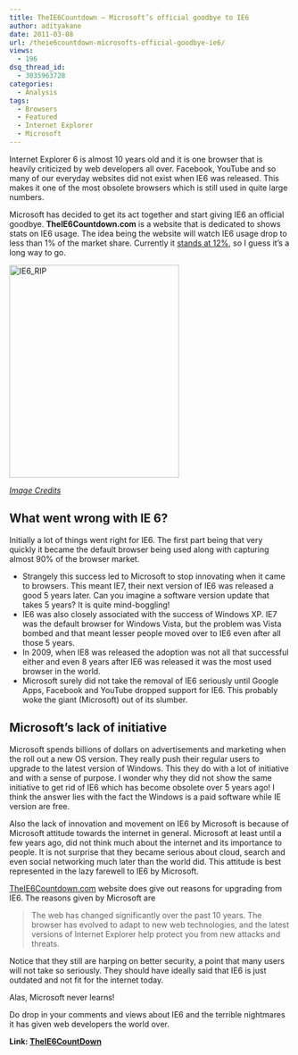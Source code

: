 ```yaml
---
title: TheIE6Countdown – Microsoft’s official goodbye to IE6
author: adityakane
date: 2011-03-08
url: /theie6countdown-microsofts-official-goodbye-ie6/
views:
  - 196
dsq_thread_id:
  - 3035963728
categories:
  - Analysis
tags:
  - Browsers
  - Featured
  - Internet Explorer
  - Microsoft
---
```

Internet Explorer 6 is almost 10 years old and it is one browser that is heavily criticized by web developers all over. Facebook, YouTube and so many of our everyday websites did not exist when IE6 was released. This makes it one of the most obsolete browsers which is still used in quite large numbers.

Microsoft has decided to get its act together and start giving IE6 an official goodbye. **TheIE6Countdown.com** is a website that is dedicated to shows stats on IE6 usage. The idea being the website will watch IE6 usage drop to less than 1% of the market share. Currently it [stands at 12%][1], so I guess it&#8217;s a long way to go.

[<img style="background-image: none; padding-left: 0px; padding-right: 0px; display: inline; padding-top: 0px; border: 0px;" title="IE6_RIP" src="http://cdn.devilsworkshop.org/files/2011/03/IE6_RIP_thumb.png" border="0" alt="IE6_RIP" width="304" height="381" />][2]

<a href="http://aaronjhoffmann.com" onclick="_gaq.push(['_trackEvent', 'outbound-article', 'http://aaronjhoffmann.com', 'Image Credits']);" ><em>Image Credits</em></a>

## What went wrong with IE 6?

Initially a lot of things went right for IE6. The first part being that very quickly it became the default browser being used along with capturing almost 90% of the browser market.

  * Strangely this success led to Microsoft to stop innovating when it came to browsers. This meant IE7, their next version of IE6 was released a good 5 years later. Can you imagine a software version update that takes 5 years? It is quite mind-boggling!
  * IE6 was also closely associated with the success of Windows XP. IE7 was the default browser for Windows Vista, but the problem was Vista bombed and that meant lesser people moved over to IE6 even after all those 5 years.
  * In 2009, when IE8 was released the adoption was not all that successful either and even 8 years after IE6 was released it was the most used browser in the world.
  * Microsoft surely did not take the removal of IE6 seriously until Google Apps, Facebook and YouTube dropped support for IE6. This probably woke the giant (Microsoft) out of its slumber.

## Microsoft’s lack of initiative

Microsoft spends billions of dollars on advertisements and marketing when the roll out a new OS version. They really push their regular users to upgrade to the latest version of Windows. This they do with a lot of initiative and with a sense of purpose. I wonder why they did not show the same initiative to get rid of IE6 which has become obsolete over 5 years ago! I think the answer lies with the fact the Windows is a paid software while IE version are free.

Also the lack of innovation and movement on IE6 by Microsoft is because of Microsoft attitude towards the internet in general. Microsoft at least until a few years ago, did not think much about the internet and its importance to people. It is not surprise that they became serious about cloud, search and even social networking much later than the world did. This attitude is best represented in the lazy farewell to IE6 by Microsoft.

<a href="http://www.theie6countdown.com/" onclick="_gaq.push(['_trackEvent', 'outbound-article', 'http://www.theie6countdown.com/', 'TheIE6Countdown.com']);" >TheIE6Countdown.com</a> website does give out reasons for upgrading from IE6. The reasons given by Microsoft are

> The web has changed significantly over the past 10 years. The browser has evolved to adapt to new web technologies, and the latest versions of Internet Explorer help protect you from new attacks and threats.

Notice that they still are harping on better security, a point that many users will not take so seriously. They should have ideally said that IE6 is just outdated and not fit for the internet today.

Alas, Microsoft never learns!

Do drop in your comments and views about IE6 and the terrible nightmares it has given web developers the world over.

**Link: <a href="http://www.theie6countdown.com/" onclick="_gaq.push(['_trackEvent', 'outbound-article', 'http://www.theie6countdown.com/', 'TheIE6CountDown']);" >TheIE6CountDown</a>**

 [1]: http://devilsworkshop.org/12-world-microsoft-internet-explorer-6/
 [2]: http://cdn.devilsworkshop.org/files/2011/03/IE6_RIP.png
